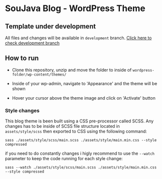 # SouJava Blog - WordPress Theme

## Template under development

All files and changes will be available in ```development``` branch. [Click here to check development branch](Wilian-N-Silva/soujava-blog-theme/tree/development)

## How to run

- Clone this repository, unzip and move the folder to inside of ``` wordpress-folder/wp-content/themes/ ```

- Inside of your wp-admin, navigate to 'Appearance' and the theme will be shown

- Hover your cursor above the theme image and click on 'Activate' button

### Style changes

This blog theme is been built using a CSS pre-processor called SCSS. Any changes has to be inside of SCSS file structure located in ```assets/style/scss``` then exported to CSS using the following command:

```console
sass ./assets/style/scss/main.scss ./assets/style/main.min.css --style compressed
```

if you need to do constantly changes i higly recommend to use the ```--watch``` parameter to keep the code running for each style change:

```console
sass --watch ./assets/style/scss/main.scss ./assets/style/main.min.css --style compressed
```